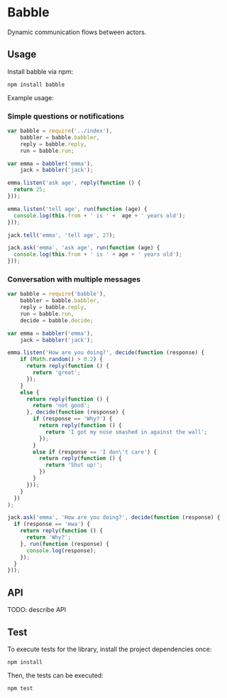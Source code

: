 # Babble

Dynamic communication flows between actors.


## Usage

Install babble via npm:

    npm install babble

Example usage:

### Simple questions or notifications

```js
var babble = require('../index'),
    babbler = babble.babbler,
    reply = babble.reply,
    run = babble.run;

var emma = babbler('emma'),
    jack = babbler('jack');

emma.listen('ask age', reply(function () {
  return 25;
}));

emma.listen('tell age', run(function (age) {
  console.log(this.from + ' is ' +  age + ' years old');
}));

jack.tell('emma', 'tell age', 27);

jack.ask('emma', 'ask age', run(function (age) {
  console.log(this.from + ' is ' + age + ' years old');
}));
```

### Conversation with multiple messages

```js
var babble = require('babble'),
    babbler = babble.babbler,
    reply = babble.reply,
    run = babble.run,
    decide = babble.decide;

var emma = babbler('emma'),
    jack = babbler('jack');

emma.listen('How are you doing?', decide(function (response) {
    if (Math.random() > 0.2) {
      return reply(function () {
        return 'great';
      });
    }
    else {
      return reply(function () {
        return 'not good';
      }, decide(function (response) {
        if (response == 'Why?') {
          return reply(function () {
            return 'I got my nose smashed in against the wall';
          });
        }
        else if (response == 'I don\'t care') {
          return reply(function () {
            return 'Shut up!';
          })
        }
      }));
    }
  })
);

jack.ask('emma', 'How are you doing?', decide(function (response) {
  if (response == 'mwa') {
    return reply(function () {
      return 'Why?';
    }, run(function (response) {
      console.log(response);
    });
  }
}));
```

## API

TODO: describe API

## Test

To execute tests for the library, install the project dependencies once:

    npm install

Then, the tests can be executed:

    npm test
